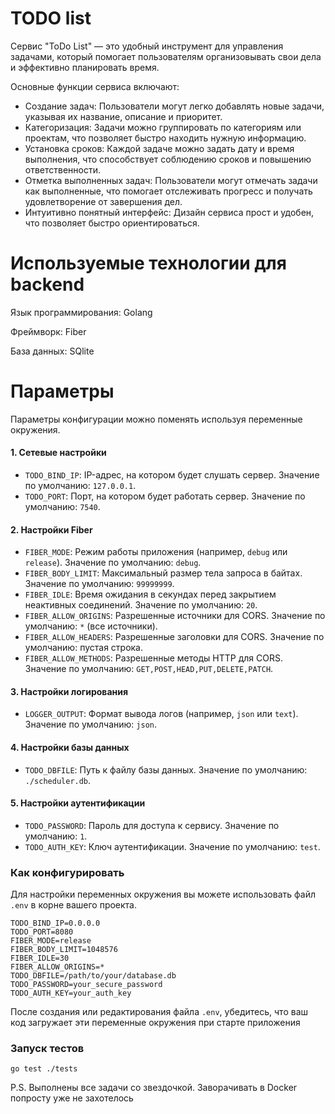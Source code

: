 # TODO list

Сервис "ToDo List" — это удобный инструмент для управления задачами, который помогает пользователям организовывать свои дела и эффективно планировать время.

Основные функции сервиса включают:

* Создание задач: Пользователи могут легко добавлять новые задачи, указывая их название, описание и приоритет.
* Категоризация: Задачи можно группировать по категориям или проектам, что позволяет быстро находить нужную информацию.
* Установка сроков: Каждой задаче можно задать дату и время выполнения, что способствует соблюдению сроков и повышению ответственности.
* Отметка выполненных задач: Пользователи могут отмечать задачи как выполненные, что помогает отслеживать прогресс и получать удовлетворение от завершения дел.
* Интуитивно понятный интерфейс: Дизайн сервиса прост и удобен, что позволяет быстро ориентироваться.

# Используемые технологии для backend

Язык программирования: Golang

Фреймворк: Fiber

База данных: SQlite

# Параметры

Параметры конфигурации можно поменять используя переменные окружения.


#### 1. Сетевые настройки

* `TODO_BIND_IP`: IP-адрес, на котором будет слушать сервер. Значение по умолчанию: `127.0.0.1`.
* `TODO_PORT`: Порт, на котором будет работать сервер. Значение по умолчанию: `7540`.

#### 2. Настройки Fiber

* `FIBER_MODE`: Режим работы приложения (например, `debug` или `release`). Значение по умолчанию: `debug`.
* `FIBER_BODY_LIMIT`: Максимальный размер тела запроса в байтах. Значение по умолчанию: `99999999`.
* `FIBER_IDLE`: Время ожидания в секундах перед закрытием неактивных соединений. Значение по умолчанию: `20`.
* `FIBER_ALLOW_ORIGINS`: Разрешенные источники для CORS. Значение по умолчанию: `*` (все источники).
* `FIBER_ALLOW_HEADERS`: Разрешенные заголовки для CORS. Значение по умолчанию: пустая строка.
* `FIBER_ALLOW_METHODS`: Разрешенные методы HTTP для CORS. Значение по умолчанию: `GET,POST,HEAD,PUT,DELETE,PATCH`.

#### 3. Настройки логирования

* `LOGGER_OUTPUT`: Формат вывода логов (например, `json` или `text`). Значение по умолчанию: `json`.

#### 4. Настройки базы данных

* `TODO_DBFILE`: Путь к файлу базы данных. Значение по умолчанию: `./scheduler.db`.

#### 5. Настройки аутентификации

* `TODO_PASSWORD`: Пароль для доступа к сервису. Значение по умолчанию: `1`.
* `TODO_AUTH_KEY`: Ключ аутентификации. Значение по умолчанию: `test`.

### Как конфигурировать

Для настройки переменных окружения вы можете использовать файл `.env` в корне вашего проекта.

```
TODO_BIND_IP=0.0.0.0
TODO_PORT=8080
FIBER_MODE=release
FIBER_BODY_LIMIT=1048576
FIBER_IDLE=30
FIBER_ALLOW_ORIGINS=*
TODO_DBFILE=/path/to/your/database.db
TODO_PASSWORD=your_secure_password
TODO_AUTH_KEY=your_auth_key
```

После создания или редактирования файла `.env`, убедитесь, что ваш код загружает эти переменные окружения при старте приложения


### Запуск тестов
```
go test ./tests
```

P.S. Выполнены все задачи со звездочкой. Заворачивать в Docker попросту уже не захотелось

